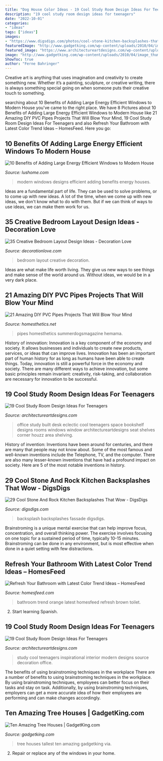```yaml
---
title: "Dog House Color Ideas - 19 Cool Study Room Design Ideas For Teenagers"
description: "19 cool study room design ideas for teenagers"
date: "2022-10-01"
categories:
- "ideas"
tags: ["ideas"]
images:
- "https://www.digsdigs.com/photos/cool-stone-kitchen-backsplashes-that-wow-10.jpg"
featuredImage: "http://www.gadgetking.com/wp-content/uploads/2010/04/image_thumb54.png"
featured_image: "https://www.architectureartdesigns.com/wp-content/uploads/2014/02/1621.jpg"
image: "http://www.gadgetking.com/wp-content/uploads/2010/04/image_thumb54.png"
ShowToc: true
author: "Ferne Bahringer"
---
```



Creative art is anything that uses imagination and creativity to create something new. Whether it’s a painting, sculpture, or creative writing, there is always something special going on when someone puts their creative touch to something.

	

		
searching about 10 Benefits of Adding Large Energy Efficient Windows to Modern House you've came to the right place. We have 8 Pictures about 10 Benefits of Adding Large Energy Efficient Windows to Modern House like 21 Amazing DIY PVC Pipes Projects That Will Blow Your Mind, 19 Cool Study Room Design Ideas For Teenagers and also Refresh Your Bathroom with Latest Color Trend Ideas – HomesFeed. Here you go:
		
    
## 10 Benefits Of Adding Large Energy Efficient Windows To Modern House

<img loading=lazy src="https://www.lushome.com/wp-content/uploads/2013/11/modern-houses-large-windows-16.jpg" onerror="this.onerror=null;this.src='https://tse2.mm.bing.net/th?id=OIP.u2rWZimEyCOaOWUCx8Ro-AAAAA&amp;pid=15.1';" alt="10 Benefits of Adding Large Energy Efficient Windows to Modern House">

_Source: lushome.com_

>modern windows designs efficient adding benefits energy houses. 

	

Ideas are a fundamental part of life. They can be used to solve problems, or to come up with new ideas. A lot of the time, when we come up with new ideas, we don't know what to do with them. But if we can think of ways to use ideas, we can make them work for us.

    
## 35 Creative Bedroom Layout Design Ideas - Decoration Love

<img loading=lazy src="https://www.decorationlove.com/wp-content/uploads/2016/07/Long-Narrow-Bedroom-Design-Ideas.jpg" onerror="this.onerror=null;this.src='https://tse4.mm.bing.net/th?id=OIP.vP0uhbHSb_bptg6wXpD2fQHaJ-&amp;pid=15.1';" alt="35 Creative Bedroom Layout Design Ideas - Decoration Love">

_Source: decorationlove.com_

>bedroom layout creative decoration. 

	

Ideas are what make life worth living. They give us new ways to see things and make sense of the world around us. Without ideas, we would be in a very dark place.

    
## 21 Amazing DIY PVC Pipes Projects That Will Blow Your Mind

<img loading=lazy src="https://cdn.homesthetics.net/wp-content/uploads/2017/11/DIY-Elevated-Dog-Bed-PVC-Images.jpg" onerror="this.onerror=null;this.src='https://tse4.mm.bing.net/th?id=OIP.phYVTmxhRvYrsj-k2mqBeQHaGK&amp;pid=15.1';" alt="21 Amazing DIY PVC Pipes Projects That Will Blow Your Mind">

_Source: homesthetics.net_

>pipes homesthetics summerdogsmagazine hemama. 

	

History of innovation:
Innovation is a key component of the economy and society. It allows businesses and individuals to create new products, services, or ideas that can improve lives. Innovation has been an important part of human history for as long as humans have been able to create things. Today, innovation is still a powerful force in the economy and society. There are many different ways to achieve innovation, but some basic principles remain invariant: creativity, risk-taking, and collaboration are necessary for innovation to be successful.

    
## 19 Cool Study Room Design Ideas For Teenagers

<img loading=lazy src="https://www.architectureartdesigns.com/wp-content/uploads/2014/02/1323.jpg" onerror="this.onerror=null;this.src='https://tse3.mm.bing.net/th?id=OIP.bi-CNJW-Ec2IpVafV6PObwHaLE&amp;pid=15.1';" alt="19 Cool Study Room Design Ideas For Teenagers">

_Source: architectureartdesigns.com_

>office study built desk eclectic cool teenagers space bookshelf designs rooms windows window architectureartdesigns seat shelves corner houzz area shelving. 

	

History of invention:
Inventions have been around for centuries, and there are many that people may not know about. Some of the most famous and well-known inventions include the Telephone, TV, and the computer. There are also many lesser-known inventions that have had a profound impact on society. Here are 5 of the most notable inventions in history.

    
## 29 Cool Stone And Rock Kitchen Backsplashes That Wow - DigsDigs

<img loading=lazy src="https://www.digsdigs.com/photos/cool-stone-kitchen-backsplashes-that-wow-10.jpg" onerror="this.onerror=null;this.src='https://tse4.mm.bing.net/th?id=OIP.Pb0b06aNjcysaU_YkI8zAQAAAA&amp;pid=15.1';" alt="29 Cool Stone And Rock Kitchen Backsplashes That Wow - DigsDigs">

_Source: digsdigs.com_

>backsplash backsplashes fassade digsdigs. 

	

Brainstroming is a unique mental exercise that can help improve focus, concentration, and overall thinking power. The exercise involves focusing on one topic for a sustained period of time, typically 10-15 minutes. Brainstroming can be done in any environment, but is most effective when done in a quiet setting with few distractions.

    
## Refresh Your Bathroom With Latest Color Trend Ideas – HomesFeed

<img loading=lazy src="https://homesfeed.com/wp-content/uploads/2015/12/gorgeous-orange-bathroom-color-trend-idea-with-white-toilet-seat-and-brown-towel-rack-and-tile-flooring.jpg" onerror="this.onerror=null;this.src='https://tse4.mm.bing.net/th?id=OIP.4P805aH_tuVSlcTP6rbqSgHaLE&amp;pid=15.1';" alt="Refresh Your Bathroom with Latest Color Trend Ideas – HomesFeed">

_Source: homesfeed.com_

>bathroom trend orange latest homesfeed refresh brown toilet. 

	

2) Start learning Spanish.

    
## 19 Cool Study Room Design Ideas For Teenagers

<img loading=lazy src="https://www.architectureartdesigns.com/wp-content/uploads/2014/02/1621.jpg" onerror="this.onerror=null;this.src='https://tse1.mm.bing.net/th?id=OIP.zLmDmKVYO-rAOtmchbYplQAAAA&amp;pid=15.1';" alt="19 Cool Study Room Design Ideas For Teenagers">

_Source: architectureartdesigns.com_

>study cool teenagers inspirational interior modern designs source decoration office. 

	

The benefits of using brainstroming techniques in the workplace
There are a number of benefits to using brainstroming techniques in the workplace. By using brainstroming techniques, employees can better focus on their tasks and stay on task. Additionally, by using brainstroming techniques, employers can get a more accurate idea of how their employees are performing and can make changes accordingly.

    
## Ten Amazing Tree Houses | GadgetKing.com

<img loading=lazy src="http://www.gadgetking.com/wp-content/uploads/2010/04/image_thumb54.png" onerror="this.onerror=null;this.src='https://tse4.mm.bing.net/th?id=OIP.HYAacvuU_Sv4m2IWSdnPjAHaJ3&amp;pid=15.1';" alt="Ten Amazing Tree Houses | GadgetKing.com">

_Source: gadgetking.com_

>tree houses tallest ten amazing gadgetking via. 

	

2. Repair or replace any of the windows in your home.

